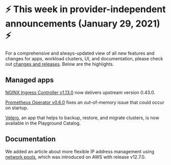 # :zap: This week in provider-independent announcements (January 29, 2021) :zap:

For a comprehensive and always-updated view of all new features and changes for apps, workload clusters, UI, and documentation, please check out [changes and releases](https://docs.giantswarm.io/changes/). Below are the highlights.

## Managed apps

[NGINX Ingress Controller v1.13.0](https://docs.giantswarm.io/changes/managed-apps/nginx-ingress-controller-app/v1.13.0/) now delivers upstream version 0.43.0.

[Prometheus Operator v0.6.0](https://docs.giantswarm.io/changes/managed-apps/prometheus-operator-app/v0.6.0/) fixes an out-of-memory issue that could occur on startup.

[Velero](https://github.com/giantswarm/velero-app), an app that helps to backup, restore, and migrate clusters, is now available in the Playground Catalog.

## Documentation

We added an article about more flexible IP address management using [network pools](https://docs.giantswarm.io/basics/networkpools/), which was introduced on AWS with release v12.7.0.
